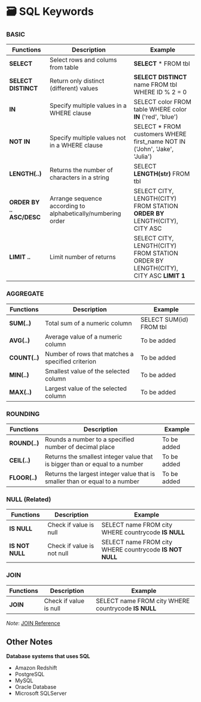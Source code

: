 # :card_file_box: SQL Keywords

### BASIC

| Functions | Description | Example |
| ---------------------  | --------------- | --------------- |
| **SELECT** | Select rows and colums from table | **SELECT** * FROM tbl |
| **SELECT DISTINCT** | Return only distinct (different) values | **SELECT DISTINCT** name FROM tbl WHERE ID % 2 = 0 |
| **IN**| Specify multiple values in a WHERE clause |  SELECT color FROM table WHERE color **IN** ('red', 'blue') | 
| **NOT IN**| Specify multiple values not in a WHERE clause |  SELECT * FROM customers WHERE first_name NOT IN ('John', 'Jake', 'Julia') | 
| **LENGTH(..)** | Returns the number of characters in a string | SELECT **LENGTH(str)** FROM tbl |
| **ORDER BY .. ASC/DESC** | Arrange sequence according to alphabetically/numbering order | SELECT CITY, LENGTH(CITY) FROM STATION **ORDER BY** LENGTH(CITY), CITY ASC |
| **LIMIT ..** | Limit number of returns | SELECT CITY, LENGTH(CITY) FROM STATION ORDER BY LENGTH(CITY), CITY ASC **LIMIT 1** |


### AGGREGATE

| Functions | Description | Example |
| ---------------------  | --------------- | --------------- |
| **SUM(..)** | Total sum of a numeric column | SELECT SUM(id) FROM tbl |
| **AVG(..)** | Average value of a numeric column| To be added |
| **COUNT(..)** | Number of rows that matches a specified criterion | To be added |
| **MIN(..)** | Smallest value of the selected column | To be added |
| **MAX(..)** | Largest value of the selected column | To be added |


### ROUNDING

| Functions | Description | Example |
| ---------------------  | --------------- | --------------- |
| **ROUND(..)** | Rounds a number to a specified number of decimal place | To be added |
| **CEIL(..)** | Returns the smallest integer value that is bigger than or equal to a number | To be added |
| **FLOOR(..)** | Returns the largest integer value that is smaller than or equal to a number | To be added |

### NULL (Related)

| Functions | Description | Example |
| ---------------------  | --------------- | --------------- |
| **IS NULL** | Check if value is null | SELECT name FROM city WHERE countrycode **IS NULL** |
| **IS NOT NULL** | Check if value is not null | SELECT name FROM city WHERE countrycode **IS NOT NULL** |

### JOIN

| Functions | Description | Example |
| ---------------------  | --------------- | --------------- |
| **JOIN** | Check if value is null | SELECT name FROM city WHERE countrycode **IS NULL** |

_Note_:
[JOIN Reference](https://blog.codinghorror.com/a-visual-explanation-of-sql-joins/)



## Other Notes 

**Database systems that uses SQL**
- Amazon Redshift
- PostgreSQL
- MySQL
- Oracle Database
- Microsoft SQLServer
